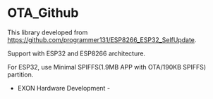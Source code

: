 # OTA_Github

This library developed from https://github.com/programmer131/ESP8266_ESP32_SelfUpdate.

Support with ESP32 and ESP8266 architecture.

For ESP32, use Minimal SPIFFS(1.9MB APP with OTA/190KB SPIFFS) partition.



- EXON Hardware Development -
